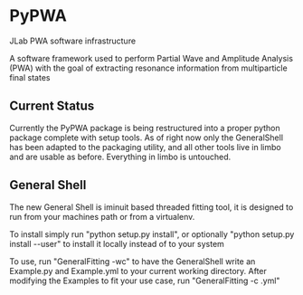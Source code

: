 PyPWA
=====

JLab PWA software infrastructure

A software framework used to perform Partial Wave and Amplitude Analysis (PWA) with the goal of extracting resonance information from multiparticle final states


Current Status
------

Currently the PyPWA package is being restructured into a proper python package complete with setup tools.
As of right now only the GeneralShell has been adapted to the packaging utility, and all other tools live in limbo and are usable as before. Everything in limbo is untouched.

General Shell
------

The new General Shell is iminuit based threaded fitting tool, it is designed to run from your machines path or from a virtualenv.

To install simply run "python setup.py install", or optionally "python setup.py install --user" to install it locally instead of to your system

To use, run "GeneralFitting -wc" to have the GeneralShell write an Example.py and Example.yml to your current working directory.
After modifying the Examples to fit your use case, run "GeneralFitting -c <your config file>.yml"

